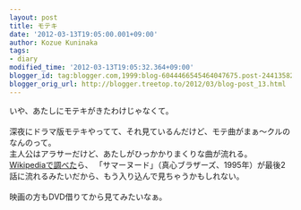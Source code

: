 ```yaml
---
layout: post
title: モテキ
date: '2012-03-13T19:05:00.001+09:00'
author: Kozue Kuninaka
tags:
- diary
modified_time: '2012-03-13T19:05:32.364+09:00'
blogger_id: tag:blogger.com,1999:blog-6044466545464047675.post-244135821727334778
blogger_orig_url: http://blogger.treetop.to/2012/03/blog-post_13.html
---
```


いや、あたしにモテキがきたわけじゃなくて。<br /><br />深夜にドラマ版モテキやってて、それ見ているんだけど、モテ曲がまぁ～クルのなんのって。<br />主人公はアラサーだけど、あたしがひっかかりまくりな曲が流れる。<br /><a href="http://ja.wikipedia.org/wiki/%E3%83%A2%E3%83%86%E3%82%AD" target="_blank">Wikipediaで調べた</a>ら、 「サマーヌード」（真心ブラザーズ、1995年）が最後2話に流れるみたいだから、もう入り込んで見ちゃうかもしれない。<br /><br />映画の方もDVD借りてから見てみたいなぁ。